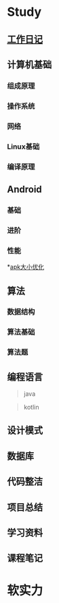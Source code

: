 # Study
## [工作日记](https://github.com/meimingzileaa/StudyPlan/blob/master/WorkNote.md)
## 计算机基础
### 组成原理
### 操作系统
### 网络
### Linux基础
### 编译原理

## Android
### 基础
### 进阶
### 性能
*[apk大小优化](https://github.com/meimingzileaa/StudyPlan/blob/master/%E6%80%A7%E8%83%BD%E4%BC%98%E5%8C%96/apk%E5%A4%A7%E5%B0%8F%E4%BC%98%E5%8C%96.md)

## 算法
### 数据结构
### 算法基础
### 算法题

## 编程语言
>java   

>kotlin
## 设计模式
## 数据库
## 代码整洁
## 项目总结
## 学习资料

## 课程笔记


# 软实力


